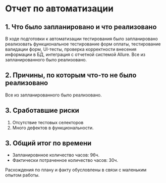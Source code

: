# Отчет по автоматизации

## 1. Что было запланировано и что реализовано
В ходе подготовки к автоматизации тестирования было запланировано реализовать функциональное тестирование форм оплаты, тестирование валидации форм, UI-тесты, проверка корректности внесения информации в БД, интеграция с отчетной системой Allure.
Все из запланированного было реализовано.

## 2. Причины, по которым что-то не было реализовано
Все из запланированного было реализовано.

## 3. Сработавшие риски
1. Отсутствие тестовых селекторов
2. Много дефектов в функциональности.

## 3. Общий итог по времени
* Запланировнное количество часов: 96ч.
* Фактически потраченное количество часов: 30ч. 

Расхождения по плану и факту обусловлены в связи с маленьким опытом работы.
